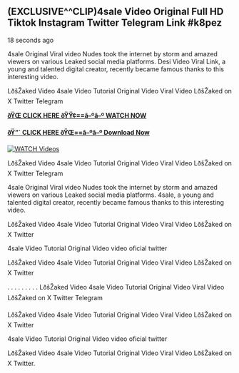 ## (EXCLUSIVE^^CLIP)4sale Video Original Full HD Tiktok Instagram Twitter Telegram Link #k8pez

18 seconds ago

4sale Original Viral video Nudes took the internet by storm and amazed viewers on various Leaked social media platforms. Desi Video Viral Link, a young and talented digital creator, recently became famous thanks to this interesting video.

LðšŽaked Video 4sale Video Tutorial Original Video Viral Video LðšŽaked on X Twitter Telegram

**[ðŸŒ CLICK HERE ðŸŸ¢==â–ºâ–º WATCH NOW](https://clips-mediaa.blogspot.com/2025/02/video-viral-download.html)**

**[ðŸ”´ CLICK HERE ðŸŒ==â–ºâ–º Download Now](https://clips-mediaa.blogspot.com/2025/02/video-viral-download.html)**

[![WATCH Videos](https://i.imgur.com/dJHk4Zq.gif)](https://clips-mediaa.blogspot.com/2025/02/video-viral-download.html)

LðšŽaked Video 4sale Video Tutorial Original Video Viral Video LðšŽaked on X Twitter Telegram

4sale Original Viral video Nudes took the internet by storm and amazed viewers on various Leaked social media platforms. 4sale, a young and talented digital creator, recently became famous thanks to this interesting video.

LðšŽaked Video 4sale Video Tutorial Original Video Viral Video LðšŽaked on X Twitter

4sale Video Tutorial Original Video video oficial twitter

LðšŽaked Video 4sale Video Tutorial Original Video Viral Video LðšŽaked on X Twitter

. . . . . . . . . LðšŽaked Video 4sale Video Tutorial Original Video Viral Video LðšŽaked on X Twitter Telegram

LðšŽaked Video 4sale Video Tutorial Original Video Viral Video LðšŽaked on X Twitter

4sale Video Tutorial Original Video video oficial twitter

LðšŽaked Video 4sale Video Tutorial Original Video Viral Video LðšŽaked on X Twitter.